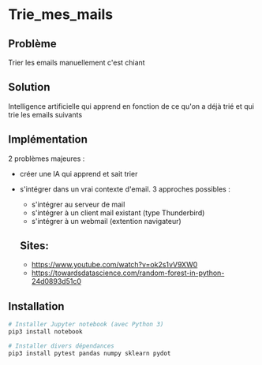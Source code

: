 # Trie_mes_mails

## Problème 

Trier les emails manuellement c'est chiant


## Solution

Intelligence artificielle qui apprend en fonction de ce qu'on a déjà trié et qui trie les emails suivants


## Implémentation

2 problèmes majeures :
- créer une IA qui apprend et sait trier
- s'intégrer dans un vrai contexte d'email. 3 approches possibles :
  - s'intégrer au serveur de mail
  - s'intégrer à un client mail existant (type Thunderbird)
  - s'intégrer à un webmail (extention navigateur)
  
  ## Sites:
  - https://www.youtube.com/watch?v=ok2s1vV9XW0
  - https://towardsdatascience.com/random-forest-in-python-24d0893d51c0


## Installation


```sh
# Installer Jupyter notebook (avec Python 3)
pip3 install notebook

# Installer divers dépendances
pip3 install pytest pandas numpy sklearn pydot
```
